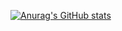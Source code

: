 [![Anurag's GitHub stats](https://github-readme-stats.vercel.app/api?username=ADDA-acx&count_private=true&show_icons=true&theme=radical)](https://github.com/anuraghazra/github-readme-stats)

<!--
**ADDA-acx/ADDA-acx** is a ✨ _special_ ✨ repository because its `README.md` (this file) appears on your GitHub profile.

Here are some ideas to get you started:

- 🔭 I’m currently working on ...
- 🌱 I’m currently learning ...
- 👯 I’m looking to collaborate on ...
- 🤔 I’m looking for help with ...
- 💬 Ask me about ...
- 📫 How to reach me: ...
- 😄 Pronouns: ...
- ⚡ Fun fact: ...
-->

